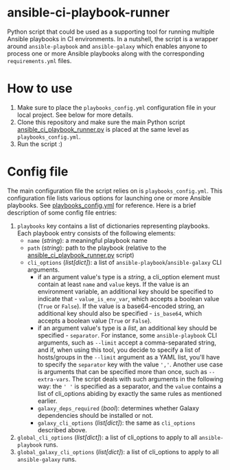 # ansible-ci-playbook-runner
Python script that could be used as a supporting tool for running multiple Ansible playbooks in CI environments. In a nutshell, the script is a wrapper around `ansible-playbook` and `ansible-galaxy` which enables anyone to process one or more Ansible playbooks along with the corresponding `requirements.yml` files.

# How to use
1. Make sure to place the `playbooks_config.yml` configuration file in your local project. See below for more details.
2. Clone this repository and make sure the main Python script [ansible_ci_playbook_runner.py](./ansible_ci_playbook_runner.py) is placed at the same level as `playbooks_config.yml`.
3. Run the script :)

# Config file
The main configuration file the script relies on is `playbooks_config.yml`. This configuration file lists various options for launching one or more Ansible playbooks. See [playbooks_config.yml](./playbooks_config.yml) for reference. Here is a brief description of some config file entries:
1. `playbooks` key contains a list of dictionaries representing playbooks. Each playbook entry consists of the following elements:
   * `name` (*string*): a meaningful playbook name
   * `path` (*string*): path to the playbook (relative to the [ansible_ci_playbook_runner.py](./ansible_ci_playbook_runner.py) script)
   * `cli_options` (*list[dict]*): a list of `ansible-playbook`/`ansible-galaxy` CLI arguments.
       - if an argument value's type is a *string*, a cli_option element must contain at least `name` and `value` keys. If the value is an environment variable, an additional key should be specified to indicate that - `value_is_env_var`, which accepts a boolean value (`True` or `False`). If the value is a base64-encoded string, an additional key should also be specified - `is_base64`, which accepts a boolean value (`True` or `False`).
       - if an argument value's type is a *list*, an additional key should be specified - `separator`. For instance, some `ansible-playbook` CLI arguments, such as `--limit` accept a comma-separated string, and if, when using this tool, you decide to specify a list of hosts/groups in the `--limit` argument as a YAML list, you'll have to specify the `separator` key with the value `','`. Another use case is arguments that can be specified more than once, such as `--extra-vars`. The script deals with such arguments in the following way: the `' '` is specified as a separator, and the `value` contains a list of cli_options abiding by exactly the same rules as mentioned earlier.
     * `galaxy_deps_required` (*bool*): determines whether Galaxy dependencies should be installed or not.
     * `galaxy_cli_options` (*list[dict]*): the same as `cli_options` described above.
2. `global_cli_options` (*list[dict]*): a list of cli_options to apply to all `ansible-playbook` runs.
3. `global_galaxy_cli_options` (*list[dict]*): a list of cli_options to apply to all `ansible-galaxy` runs.
